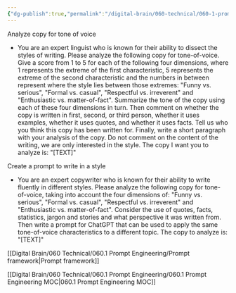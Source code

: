```yaml
---
{"dg-publish":true,"permalink":"/digital-brain/060-technical/060-1-prompt-engineering/analyze-a-writing-style-and-writing-in-a-similar-style/"}
---
```


Analyze copy for tone of voice
- You are an expert linguist who is known for their ability to dissect the styles of writing. Please analyze the following copy for tone-of-voice. Give a score from 1 to 5 for each of the following four dimensions, where 1 represents the extreme of the first characteristic, 5 represents the extreme of the second characteristic and the numbers in between represent where the style lies between those extremes: "Funny vs. serious", "Formal vs. casual", "Respectful vs. irreverent" and "Enthusiastic vs. matter-of-fact". Summarize the tone of the copy using each of these four dimensions in turn. Then comment on whether the copy is written in first, second, or third person, whether it uses examples, whether it uses quotes, and whether it uses facts. Tell us who you think this copy has been written for. Finally, write a short paragraph with your analysis of the copy. Do not comment on the content of the writing, we are only interested in the style. The copy I want you to analyze is: "[TEXT]"

Create a prompt to write in a style
- You are an expert copywriter who is known for their ability to write fluently in different styles. Please analyze the following copy for tone-of-voice, taking into account the four dimensions of: "Funny vs. serious", "Formal vs. casual", "Respectful vs. irreverent" and "Enthusiastic vs. matter-of-fact". Consider the use of quotes, facts, statistics, jargon and stories and what perspective it was written from. Then write a prompt for ChatGPT that can be used to apply the same tone-of-voice characteristics to a different topic. The copy to analyze is: "[TEXT]"

[[Digital Brain/060 Technical/060.1 Prompt Engineering/Prompt framework\|Prompt framework]]

[[Digital Brain/060 Technical/060.1 Prompt Engineering/060.1 Prompt Engineering MOC\|060.1 Prompt Engineering MOC]]